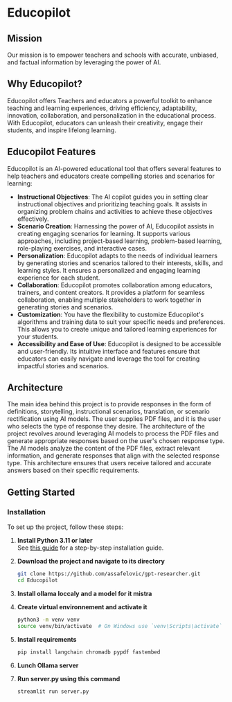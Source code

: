 # Educopilot

## Mission

Our mission is to empower teachers and schools with accurate, unbiased, and factual information by leveraging the power of AI.

## Why Educopilot?
Educopilot offers Teachers and educators a powerful toolkit to enhance teaching and learning experiences, driving efficiency, adaptability, innovation, collaboration, and personalization in the educational process. With Educopilot, educators can unleash their creativity, engage their students, and inspire lifelong learning.
## Educopilot Features

Educopilot is an AI-powered educational tool that offers several features to help teachers and educators create compelling stories and scenarios for learning:

- **Instructional Objectives**: The AI copilot guides you in setting clear instructional objectives and prioritizing teaching goals. It assists in organizing problem chains and activities to achieve these objectives effectively.
- **Scenario Creation**: Harnessing the power of AI, Educopilot assists in creating engaging scenarios for learning. It supports various approaches, including project-based learning, problem-based learning, role-playing exercises, and interactive cases.
- **Personalization**: Educopilot adapts to the needs of individual learners by generating stories and scenarios tailored to their interests, skills, and learning styles. It ensures a personalized and engaging learning experience for each student.
- **Collaboration**: Educopilot promotes collaboration among educators, trainers, and content creators. It provides a platform for seamless collaboration, enabling multiple stakeholders to work together in generating stories and scenarios.
- **Customization**: You have the flexibility to customize Educopilot's algorithms and training data to suit your specific needs and preferences. This allows you to create unique and tailored learning experiences for your students.
- **Accessibility and Ease of Use**: Educopilot is designed to be accessible and user-friendly. Its intuitive interface and features ensure that educators can easily navigate and leverage the tool for creating impactful stories and scenarios.

## Architecture
The main idea behind this project is to provide responses in the form of definitions, storytelling, instructional scenarios, translation, or scenario rectification using AI models. The user supplies PDF files, and it is the user who selects the type of response they desire. The architecture of the project revolves around leveraging AI models to process the PDF files and generate appropriate responses based on the user's chosen response type. The AI models analyze the content of the PDF files, extract relevant information, and generate responses that align with the selected response type. This architecture ensures that users receive tailored and accurate answers based on their specific requirements.
##  Getting Started
### Installation

To set up the project, follow these steps:

1. **Install Python 3.11 or later**  
   See [this guide](https://realpython.com/installing-python/) for a step-by-step installation guide.

2. **Download the project and navigate to its directory**  
   ```bash
   git clone https://github.com/assafelovic/gpt-researcher.git
   cd Educopilot
    ```
3. **Install ollama loccaly and a model for it mistra**
4. **Create virtual environnement and activate it**
   ``` bash
   python3 -m venv venv
   source venv/bin/activate  # On Windows use `venv\Scripts\activate`
   ```
5. **Install requirements**
   ``` bash
   pip install langchain chromadb pypdf fastembed
   ```
6. **Lunch Ollama server**
7. **Run server.py using this command**
   ``` bash
   streamlit run server.py
   ```






